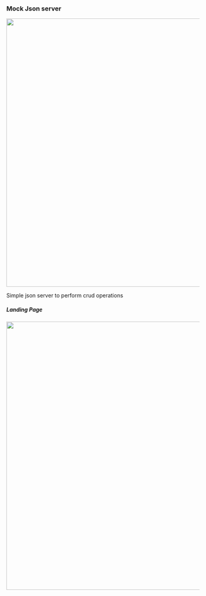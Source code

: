 <div>
<h3 >Mock Json server</h3>
<img width="700px" src="https://ibb.co/NysVgbm"/>
<p>Simple json server to perform crud operations</p>
<h5>Landing Page</h5>
<img width="700px"   src="https://imgur.com/a/mXojykK"/>
